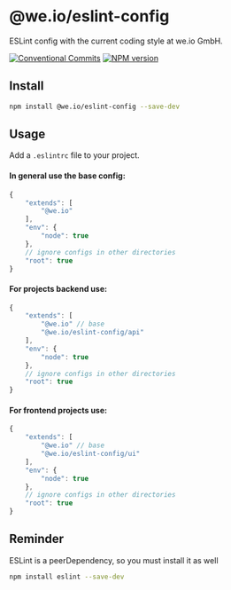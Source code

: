 # @we.io/eslint-config
ESLint config with the current coding style at we.io GmbH.

[![Conventional Commits](https://img.shields.io/badge/Conventional%20Commits-1.0.0-red.svg)](https://conventionalcommits.org)
[![NPM version](https://img.shields.io/npm/v/@we.io/eslint-config)](https://www.npmjs.com/package/@we.io/eslint-config)

## Install

```bash
npm install @we.io/eslint-config --save-dev
```

## Usage

Add a `.eslintrc` file to your project.

#### In general use the base config:

```js
{
    "extends": [
        "@we.io"
    ],
    "env": {
        "node": true
    },
    // ignore configs in other directories
    "root": true
}
```

#### For projects backend use:

```js
{
    "extends": [
        "@we.io" // base
        "@we.io/eslint-config/api"
    ],
    "env": {
        "node": true
    },
    // ignore configs in other directories
    "root": true
}
```

#### For frontend projects use:

```js
{
    "extends": [
        "@we.io" // base
        "@we.io/eslint-config/ui"
    ],
    "env": {
        "node": true
    },
    // ignore configs in other directories
    "root": true
}
```


## Reminder

ESLint is a peerDependency, so you must install it as well

```bash
npm install eslint --save-dev
```

